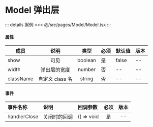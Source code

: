 # Model 弹出层

::: details 案例
<<< @/src/pages/Model/Model.tsx
:::

#### 属性

| 成员      |      说明       |  类型   | 必须 | 默认值 | 版本 |
| --------- | :-------------: | :-----: | ---- | ------ | ---- |
| show      |      可见       | boolean | 是   | false  | --   |
| width     |  弹出层的宽度   | number  | 否   | --     | --   |
| className | 自定义 class 名 | string  | 否   | --     | --   |

#### 事件

| 事件名称     | 说明         | 回调参数   | 必须 | 版本 |
| :----------- | :----------- | :--------- | :--: | :--: |
| handlerClose | 关闭时的回调 | () => void |  是  |  --  |
